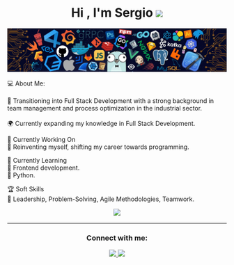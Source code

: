 <h1 align="center">Hi , I'm Sergio <img src="https://media.giphy.com/media/hvRJCLFzcasrR4ia7z/giphy.gif" width="35"></h1>
 <img src="https://github.com/GovindSingh9447/GovindSingh9447/blob/main/WEBP/footer.webp" alt="">

💻 About Me:<br><br>
🚀 Transitioning into Full Stack Development with a strong background in team management and process optimization in the industrial sector.<br><br>
🌍 Currently expanding my knowledge in Full Stack Development.

🔧 Currently Working On<br>
🔹 Reinventing myself, shifting my career towards programming.

📖 Currently Learning<br>
🔹 Frontend development.<br>
🔹 Python.<br>

🏆 Soft Skills<br>
🔹 Leadership, Problem-Solving, Agile Methodologies, Teamwork.

<!--tech stack icons-->
<p align="center">
  <a href="https://skillicons.dev">
    <img src="https://skillicons.dev/icons?i=git,github,html,css,java,linux,mysql=14" />
  </a>
</p>
<!-- CONNECTION -->
<hr>      
<h3 align="center">Connect with me:</h3>

<p align="center">
  
  <a href="https://www.linkedin.com/in/sergio-calvo-miron/">
    <img src="https://img.shields.io/badge/-LinkedIn-blue?style=flat&logo=Linkedin&logoColor=white" />
  </a>
  <a href="mailto:sergiocami84@gmail.com">
    <img src="https://img.shields.io/badge/-Gmail-c14438?style=flat&logo=Gmail&logoColor=white" />
  </a>

</p>





